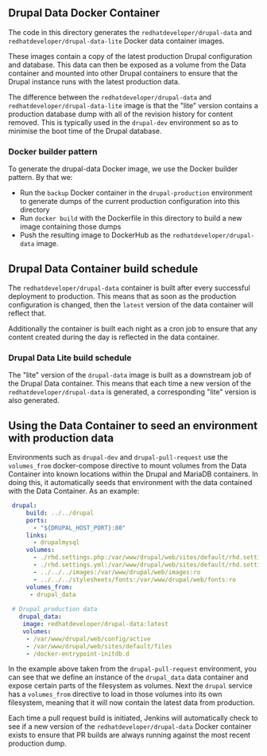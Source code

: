 ## Drupal Data Docker Container

The code in this directory generates the `redhatdeveloper/drupal-data` and `redhatdeveloper/drupal-data-lite` Docker data
container images.

These images contain a copy of the latest production Drupal configuration and database. This data can then be exposed
as a volume from the Data container and mounted into other Drupal containers to ensure that the Drupal instance runs
with the latest production data.

The difference between the `redhatdeveloper/drupal-data` and `redhatdeveloper/drupal-data-lite` image is that the "lite"
version contains a production database dump with all of the revision history for content removed. This is typically used
in the `drupal-dev` environment so as to minimise the boot time of the Drupal database.


### Docker builder pattern

To generate the drupal-data Docker image, we use the Docker builder pattern. By that we:

* Run the `backup` Docker container in the `drupal-production` environment to generate dumps of the current production configuration into this directory
* Run `docker build` with the Dockerfile in this directory to build a new image containing those dumps
* Push the resulting image to DockerHub as the `redhatdeveloper/drupal-data` image.
  
## Drupal Data Container build schedule
  
The `redhatdeveloper/drupal-data` container is built after every successful deployment to production. This means that
  as soon as the production configuration is changed, then the `latest` version of the data container will reflect that.
  
  Additionally the container is built each night as a cron job to ensure that any content created during the day is
  reflected in the data container.
  
### Drupal Data Lite build schedule
  
  The "lite" version of the `drupal-data` image is built as a downstream job of the Drupal Data container. This means
  that each time a new version of the `redhatdeveloper/drupal-data` is generated, a corresponding "lite" version is also
  generated.
  
## Using the Data Container to seed an environment with production data
  
  Environments such as `drupal-dev` and `drupal-pull-request` use the `volumes_from` docker-compose directive to mount
  volumes from the Data Container into known locations within the Drupal and MariaDB containers. In doing this, it
  automatically seeds that environment with the data contained with the Data Container. As an example:
  
  ```yaml
   drupal:
       build: ../../drupal
       ports:
         - "${DRUPAL_HOST_PORT}:80"
       links:
         - drupalmysql
       volumes:
         - ./rhd.settings.php:/var/www/drupal/web/sites/default/rhd.settings.php
         - ./rhd.settings.yml:/var/www/drupal/web/sites/default/rhd.settings.yml
         - ../../../images:/var/www/drupal/web/images:ro
         - ../../../stylesheets/fonts:/var/www/drupal/web/fonts:ro
       volumes_from:
        - drupal_data
    
   # Drupal production data
     drupal_data:
      image: redhatdeveloper/drupal-data:latest
      volumes:
       - /var/www/drupal/web/config/active
       - /var/www/drupal/web/sites/default/files
       - /docker-entrypoint-initdb.d
  ```
  
  In the example above taken from the `drupal-pull-request` environment, you can see that we define an instance of the 
  `drupal_data` data container and expose certain parts of the filesystem as volumes. Next the `drupal` service has a 
  `volumes_from` directive to load in those volumes into its own filesystem, meaning that it will now contain the latest
  data from production.
  
  Each time a pull request build is initiated, Jenkins will automatically check to see if a new version of the `redhatdeveloper/drupal-data`
  Docker container exists to ensure that PR builds are always running against the most recent production dump.
  
  
  